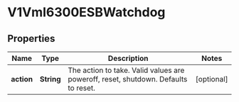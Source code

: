 # V1VmI6300ESBWatchdog

## Properties
Name | Type | Description | Notes
------------ | ------------- | ------------- | -------------
**action** | **String** | The action to take. Valid values are poweroff, reset, shutdown. Defaults to reset. |  [optional]
